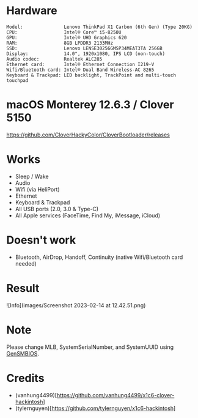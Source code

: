 # Hardware

```
Model:               Lenovo ThinkPad X1 Carbon (6th Gen) (Type 20KG)
CPU:                 Intel® Core™ i5-8250U
GPU:                 Intel® UHD Graphics 620
RAM:                 8GB LPDDR3 2133MHz
SSD:                 Lenovo LENSE30256GMSP34MEAT3TA 256GB
Display:             14.0", 1920x1080, IPS LCD (non-touch)
Audio codec:         Realtek ALC285
Ethernet card:       Intel® Ethernet Connection I219-V
Wifi/Bluetooth card: Intel® Dual Band Wireless-AC 8265
Keyboard & Trackpad: LED backlight, TrackPoint and multi-touch touchpad
```

# macOS Monterey 12.6.3 / Clover 5150

https://github.com/CloverHackyColor/CloverBootloader/releases

# Works
- Sleep / Wake
- Audio
- Wifi (via HeliPort)
- Ethernet
- Keyboard & Trackpad
- All USB ports (2.0, 3.0 & Type-C)
- All Apple services (FaceTime, Find My, iMessage, iCloud)

# Doesn't work
- Bluetooth, AirDrop, Handoff, Continuity (native Wifi/Bluetooth card needed)

# Result
![Info](images/Screenshot 2023-02-14 at 12.42.51.png)

# Note

Please change MLB, SystemSerialNumber, and SystemUUID using [GenSMBIOS](https://github.com/corpnewt/GenSMBIOS).

# Credits
- (vanhung4499)[https://github.com/vanhung4499/x1c6-clover-hackintosh]
- (tylernguyen)[https://github.com/tylernguyen/x1c6-hackintosh]
